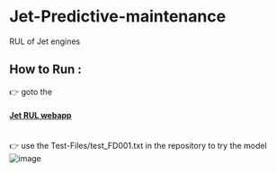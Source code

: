 # Jet-Predictive-maintenance
RUL  of Jet engines 
## How to Run :
   :point_right: goto the <h4>[Jet RUL webapp](https://jet-rul.azurewebsites.net)</h4><br>
   :point_right: use the Test-Files/test_FD001.txt in the repository to try  the model
   ![image](https://user-images.githubusercontent.com/86867435/206831853-54c11460-8419-4491-8edd-aa9e2a59e7d3.png)
